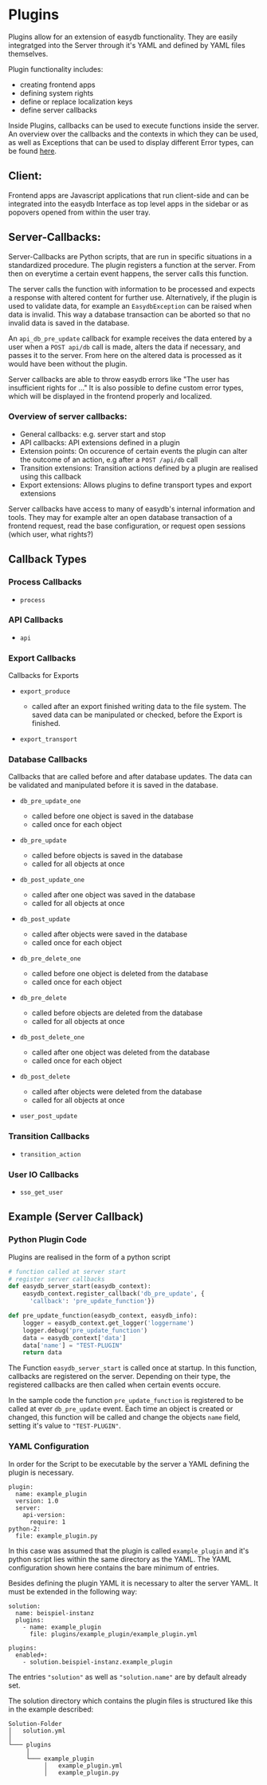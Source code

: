 # Plugins

Plugins allow for an extension of easydb functionality. They are easily integratged into the Server through it's YAML and defined by YAML files themselves.

Plugin functionality includes:

 * creating frontend apps
 * defining system rights
 * define or replace localization keys
 * define server callbacks

Inside Plugins, callbacks can be used to execute functions inside the server. An overview over the callbacks and the contexts in which they can be used, as well as Exceptions that can be used to display different Error types, can be found [here](python/python_callbacks.md).

## Client:

Frontend apps are Javascript applications that run client-side and can be integrated into the easydb Interface as top level apps in the sidebar or as popovers opened from within the user tray.

## Server-Callbacks:
<!-- TODO improve docu, see #45444 -->

Server-Callbacks are Python scripts, that are run in specific situations in a standardized procedure. The plugin registers a function at the server. From then on everytime a certain event happens, the server calls this function.

The server calls the function with information to be processed and expects a response with altered content for further use. Alternatively, if the plugin is used to validate data, for example an `EasydbException` can be raised when data is invalid. This way a database transaction can be aborted so that no invalid data is saved in the database.

An `api_db_pre_update` callback for example receives the data entered by a user when a `POST api/db` call is made, alters the data if necessary, and passes it to the server. From here on the altered data is processed as it would have been without the plugin.

Server callbacks are able to throw easydb errors like "The user has insufficient rights for ..." It is also possible to define custom error types, which will be displayed in the frontend properly and localized.


### Overview of server callbacks:

* General callbacks: e.g. server start and stop
* API callbacks: API extensions defined in a plugin
* Extension points: On occurence of certain events the plugin can alter the outcome of an action, e.g after a `POST /api/db` call
* Transition extensions: Transition actions defined by a plugin are realised using this callback
* Export extensions: Allows plugins to define transport types and export extensions

Server callbacks have access to many of easydb's internal information and tools.
They may for example alter an open database transaction of a frontend request, read the base configuration, or request open sessions (which user, what rights?)


## Callback Types
<!-- TODO add description -->

### Process Callbacks
<!-- TODO add description -->

* `process`
<!-- TODO add description -->

### API Callbacks
<!-- TODO add description -->

* `api`
<!-- TODO add description -->

### Export Callbacks

Callbacks for Exports <!-- TODO add description -->

* `export_produce`
  * called after an export finished writing data to the file system. The saved data can be manipulated or checked, before the Export is finished.

* `export_transport`
<!-- TODO add description -->

### Database Callbacks

Callbacks that are called before and after database updates. The data can be validated and manipulated before it is saved in the database.

* `db_pre_update_one`
  * called before one object is saved in the database
  * called once for each object

* `db_pre_update`
  * called before objects is saved in the database
  * called for all objects at once

* `db_post_update_one`
  * called after one object was saved in the database
  * called for all objects at once

* `db_post_update`
  * called after objects were saved in the database
  * called once for each object

* `db_pre_delete_one`
  * called before one object is deleted from the database
  * called once for each object

* `db_pre_delete`
  * called before objects are deleted from the database
  * called for all objects at once

* `db_post_delete_one`
  * called after one object was deleted from the database
  * called once for each object

* `db_post_delete`
  * called after objects were deleted from the database
  * called for all objects at once

* `user_post_update`
<!-- TODO add description -->

### Transition Callbacks
<!-- TODO add description -->

* `transition_action`
<!-- TODO add description -->

### User IO Callbacks
<!-- TODO add description -->

* `sso_get_user`
<!-- TODO add description -->


## Example (Server Callback)

### Python Plugin Code

Plugins are realised in the form of a python script

```python
# function called at server start
# register server callbacks
def easydb_server_start(easydb_context):
    easydb_context.register_callback('db_pre_update', {
      'callback': 'pre_update_function'})

def pre_update_function(easydb_context, easydb_info):
    logger = easydb_context.get_logger('loggername')
    logger.debug('pre_update_function')
    data = easydb_context['data']
    data['name'] = "TEST-PLUGIN"
    return data
```

The Function `easydb_server_start` is called once at startup. In this function, callbacks are registered on the server. Depending on their type, the registered callbacks are then called when certain events occure.

In the sample code the function `pre_update_function` is registered to be called at ever `db_pre_update` event. Each time an object is created or changed, this function will be called and change the objects `name` field, setting it's value to `"TEST-PLUGIN"`.

### YAML Configuration

In order for the Script to be executable by the server a YAML defining the plugin is necessary.

```
plugin:
  name: example_plugin
  version: 1.0
  server:
    api-version:
      require: 1
python-2:
  file: example_plugin.py
```

In this case was assumed that the plugin is called `example_plugin` and it's python script lies within the same directory as the YAML. The YAML configuration shown here contains the bare minimum of entries.


Besides defining the plugin YAML it is necessary to alter the server YAML.
It must be extended in the following way:

```
solution:
  name: beispiel-instanz
  plugins:
    - name: example_plugin
      file: plugins/example_plugin/example_plugin.yml

plugins:
  enabled+:
    - solution.beispiel-instanz.example_plugin
```

The entries `"solution"` as well as `"solution.name"` are by default already set.

The solution directory which contains the plugin files is structured like this in the example described:

```
Solution-Folder
│   solution.yml
│
└─── plugins
     │
     └─── example_plugin
          │   example_plugin.yml
          │   example_plugin.py
```

<!-- TODO explain l10n keys -->
